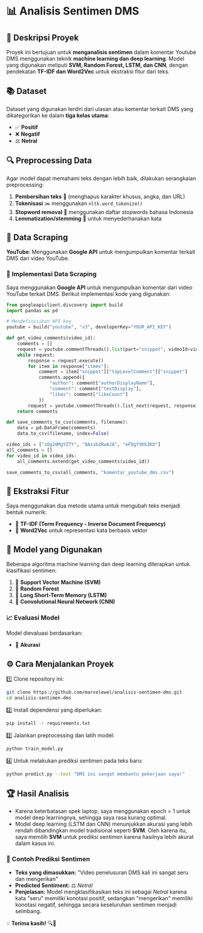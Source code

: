 # 📊 Analisis Sentimen DMS

## 🚀 Deskripsi Proyek
Proyek ini bertujuan untuk **menganalisis sentimen** dalam komentar Youtube DMS menggunakan teknik **machine learning dan deep learning**. Model yang digunakan meliputi **SVM, Random Forest, LSTM, dan CNN**, dengan pendekatan **TF-IDF dan Word2Vec** untuk ekstraksi fitur dari teks.

## 📚 Dataset
Dataset yang digunakan terdiri dari ulasan atau komentar terkait DMS yang dikategorikan ke dalam **tiga kelas utama**:
- ✅ **Positif**
- ❌ **Negatif**
- ⚖️ **Netral**

## 🔍 Preprocessing Data
Agar model dapat memahami teks dengan lebih baik, dilakukan serangkaian preprocessing:
1. **Pembersihan teks** 🧹 (menghapus karakter khusus, angka, dan URL)
2. **Tokenisasi** ✂️ menggunakan `nltk.word_tokenize()`
3. **Stopword removal** 🚫 menggunakan daftar stopwords bahasa Indonesia
4. **Lemmatization/stemming** 🔄 untuk menyederhanakan kata

## 🔎 Data Scraping
**YouTube**: Menggunakan **Google API** untuk mengumpulkan komentar terkait DMS dari video YouTube.

### 📝 Implementasi Data Scraping
Saya menggunakan **Google API** untuk mengumpulkan komentar dari video YouTube terkait DMS. Berikut implementasi kode yang digunakan:

```python
from googleapiclient.discovery import build
import pandas as pd

# Mendefinisikan API key
youtube = build("youtube", "v3", developerKey="YOUR_API_KEY")

def get_video_comments(video_id):
    comments = []
    request = youtube.commentThreads().list(part="snippet", videoId=video_id, maxResults=100)
    while request:
        response = request.execute()
        for item in response["items"]:
            comment = item["snippet"]["topLevelComment"]["snippet"]
            comments.append({
                "author": comment["authorDisplayName"],
                "comment": comment["textDisplay"],
                "likes": comment["likeCount"]
            })
        request = youtube.commentThreads().list_next(request, response)
    return comments

def save_comments_to_csv(comments, filename):
    data = pd.DataFrame(comments)
    data.to_csv(filename, index=False)

video_ids = ["xOg20MgYZTY", "8Assb2RwAJA", "eFDgYSKk3KU"]
all_comments = []
for video_id in video_ids:
    all_comments.extend(get_video_comments(video_id))

save_comments_to_csv(all_comments, "komentar_youtube_dms.csv")
```

## 🏰️ Ekstraksi Fitur
Saya menggunakan dua metode utama untuk mengubah teks menjadi bentuk numerik:
- 📌 **TF-IDF (Term Frequency - Inverse Document Frequency)**
- 📌 **Word2Vec** untuk representasi kata berbasis vektor

## 🧠 Model yang Digunakan
Beberapa algoritma machine learning dan deep learning diterapkan untuk klasifikasi sentimen:
1. 🤖 **Support Vector Machine (SVM)**
2. 🌲 **Random Forest**
3. 🔁 **Long Short-Term Memory (LSTM)**
4. 🧠 **Convolutional Neural Network (CNN)**

### 📈 Evaluasi Model
Model dievaluasi berdasarkan:
- 🎯 **Akurasi**

## ⚙️ Cara Menjalankan Proyek
1️⃣ Clone repository ini:
   ```bash
   git clone https://github.com/marvelewel/analisis-sentimen-dms.git
   cd analisis-sentimen-dms
   ```
2️⃣ Install dependensi yang diperlukan:
   ```bash
   pip install -r requirements.txt
   ```
3️⃣ Jalankan preprocessing dan latih model:
   ```bash
   python train_model.py
   ```
4️⃣ Untuk melakukan prediksi sentimen pada teks baru:
   ```bash
   python predict.py --text "DMS ini sangat membantu pekerjaan saya!"
   ```

## 🏆 Hasil Analisis
- Karena keterbatasan spek laptop, saya menggunakan epoch = 1 untuk model deep learningnya, sehingga saya rasa kurang optimal.
- Model deep learning (LSTM dan CNN) menunjukkan akurasi yang lebih rendah dibandingkan model tradisional seperti **SVM**. Oleh karena itu, saya memilih **SVM** untuk prediksi sentimen karena hasilnya lebih akurat dalam kasus ini.

### 🔮 Contoh Prediksi Sentimen
- **Teks yang dimasukkan:** "Video penelusuran DMS kali ini sangat seru dan mengerikan"
- **Predicted Sentiment:** ⚖️ *Netral*
- **Penjelasan:** Model mengklasifikasikan teks ini sebagai *Netral* karena kata "seru" memiliki konotasi positif, sedangkan "mengerikan" memiliki konotasi negatif, sehingga secara keseluruhan sentimen menjadi seimbang.


💡 **Terima kasih!** 🔍🚀

